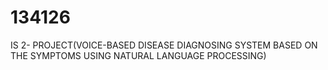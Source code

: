 # 134126
IS 2- PROJECT(VOICE-BASED DISEASE DIAGNOSING SYSTEM BASED ON THE SYMPTOMS USING NATURAL LANGUAGE PROCESSING)
